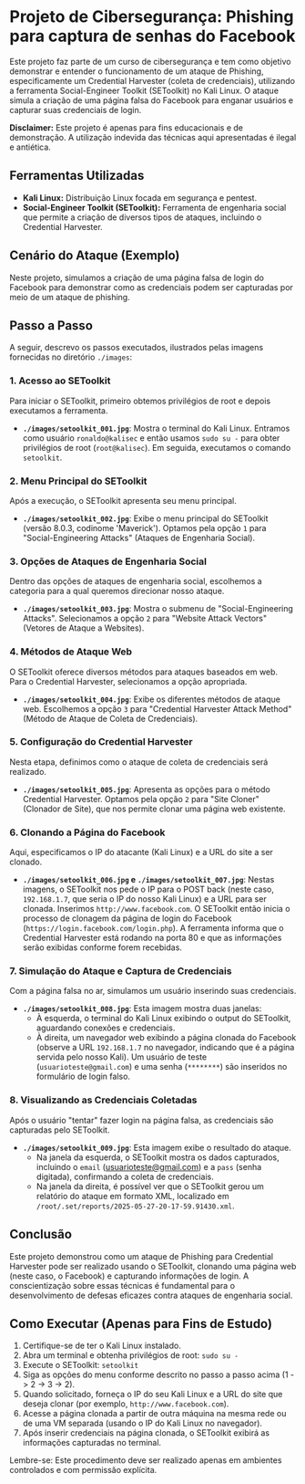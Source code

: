 # Projeto de Cibersegurança: Phishing para captura de senhas do Facebook

Este projeto faz parte de um curso de cibersegurança e tem como objetivo demonstrar e entender o funcionamento de um ataque de Phishing, especificamente um Credential Harvester (coleta de credenciais), utilizando a ferramenta Social-Engineer Toolkit (SEToolkit) no Kali Linux. O ataque simula a criação de uma página falsa do Facebook para enganar usuários e capturar suas credenciais de login.

**Disclaimer:** Este projeto é apenas para fins educacionais e de demonstração. A utilização indevida das técnicas aqui apresentadas é ilegal e antiética.

## Ferramentas Utilizadas

* **Kali Linux:** Distribuição Linux focada em segurança e pentest.
* **Social-Engineer Toolkit (SEToolkit):** Ferramenta de engenharia social que permite a criação de diversos tipos de ataques, incluindo o Credential Harvester.

## Cenário do Ataque (Exemplo)

Neste projeto, simulamos a criação de uma página falsa de login do Facebook para demonstrar como as credenciais podem ser capturadas por meio de um ataque de phishing.

## Passo a Passo

A seguir, descrevo os passos executados, ilustrados pelas imagens fornecidas no diretório `./images`:

### 1. Acesso ao SEToolkit

Para iniciar o SEToolkit, primeiro obtemos privilégios de root e depois executamos a ferramenta.

* **`./images/setoolkit_001.jpg`**: Mostra o terminal do Kali Linux. Entramos como usuário `ronaldo@kalisec` e então usamos `sudo su -` para obter privilégios de root (`root@kalisec`). Em seguida, executamos o comando `setoolkit`.

### 2. Menu Principal do SEToolkit

Após a execução, o SEToolkit apresenta seu menu principal.

* **`./images/setoolkit_002.jpg`**: Exibe o menu principal do SEToolkit (versão 8.0.3, codinome 'Maverick'). Optamos pela opção `1` para "Social-Engineering Attacks" (Ataques de Engenharia Social).

### 3. Opções de Ataques de Engenharia Social

Dentro das opções de ataques de engenharia social, escolhemos a categoria para a qual queremos direcionar nosso ataque.

* **`./images/setoolkit_003.jpg`**: Mostra o submenu de "Social-Engineering Attacks". Selecionamos a opção `2` para "Website Attack Vectors" (Vetores de Ataque a Websites).

### 4. Métodos de Ataque Web

O SEToolkit oferece diversos métodos para ataques baseados em web. Para o Credential Harvester, selecionamos a opção apropriada.

* **`./images/setoolkit_004.jpg`**: Exibe os diferentes métodos de ataque web. Escolhemos a opção `3` para "Credential Harvester Attack Method" (Método de Ataque de Coleta de Credenciais).

### 5. Configuração do Credential Harvester

Nesta etapa, definimos como o ataque de coleta de credenciais será realizado.

* **`./images/setoolkit_005.jpg`**: Apresenta as opções para o método Credential Harvester. Optamos pela opção `2` para "Site Cloner" (Clonador de Site), que nos permite clonar uma página web existente.

### 6. Clonando a Página do Facebook

Aqui, especificamos o IP do atacante (Kali Linux) e a URL do site a ser clonado.

* **`./images/setoolkit_006.jpg` e `./images/setoolkit_007.jpg`**: Nestas imagens, o SEToolkit nos pede o IP para o POST back (neste caso, `192.168.1.7`, que seria o IP do nosso Kali Linux) e a URL para ser clonada. Inserimos `http://www.facebook.com`. O SEToolkit então inicia o processo de clonagem da página de login do Facebook (`https://login.facebook.com/login.php`). A ferramenta informa que o Credential Harvester está rodando na porta 80 e que as informações serão exibidas conforme forem recebidas.

### 7. Simulação do Ataque e Captura de Credenciais

Com a página falsa no ar, simulamos um usuário inserindo suas credenciais.

* **`./images/setoolkit_008.jpg`**: Esta imagem mostra duas janelas:
    * À esquerda, o terminal do Kali Linux exibindo o output do SEToolkit, aguardando conexões e credenciais.
    * À direita, um navegador web exibindo a página clonada do Facebook (observe a URL `192.168.1.7` no navegador, indicando que é a página servida pelo nosso Kali). Um usuário de teste (`usuarioteste@gmail.com`) e uma senha (`********`) são inseridos no formulário de login falso.

### 8. Visualizando as Credenciais Coletadas

Após o usuário "tentar" fazer login na página falsa, as credenciais são capturadas pelo SEToolkit.

* **`./images/setoolkit_009.jpg`**: Esta imagem exibe o resultado do ataque.
    * Na janela da esquerda, o SEToolkit mostra os dados capturados, incluindo o `email` (usuarioteste@gmail.com) e a `pass` (senha digitada), confirmando a coleta de credenciais.
    * Na janela da direita, é possível ver que o SEToolkit gerou um relatório do ataque em formato XML, localizado em `/root/.set/reports/2025-05-27-20-17-59.91430.xml`.

## Conclusão

Este projeto demonstrou como um ataque de Phishing para Credential Harvester pode ser realizado usando o SEToolkit, clonando uma página web (neste caso, o Facebook) e capturando informações de login. A conscientização sobre essas técnicas é fundamental para o desenvolvimento de defesas eficazes contra ataques de engenharia social.

## Como Executar (Apenas para Fins de Estudo)

1.  Certifique-se de ter o Kali Linux instalado.
2.  Abra um terminal e obtenha privilégios de root: `sudo su -`
3.  Execute o SEToolkit: `setoolkit`
4.  Siga as opções do menu conforme descrito no passo a passo acima (1 -> 2 -> 3 -> 2).
5.  Quando solicitado, forneça o IP do seu Kali Linux e a URL do site que deseja clonar (por exemplo, `http://www.facebook.com`).
6.  Acesse a página clonada a partir de outra máquina na mesma rede ou de uma VM separada (usando o IP do Kali Linux no navegador).
7.  Após inserir credenciais na página clonada, o SEToolkit exibirá as informações capturadas no terminal.

Lembre-se: Este procedimento deve ser realizado apenas em ambientes controlados e com permissão explícita.